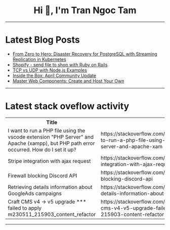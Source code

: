 <h1 align="center">Hi 👋, I'm Tran Ngoc Tam</h1>

---

# Latest Blog Posts 
<!-- BLOG-POST-LIST:START -->
- [From Zero to Hero: Disaster Recovery for PostgreSQL with Streaming Replication in Kubernetes](https://dev.to/spronin/from-zero-to-hero-disaster-recovery-for-postgresql-with-streaming-replication-in-kubernetes-2g96)
- [Shopify - send file to shop with Ruby on Rails](https://dev.to/xao0isb/shopify-send-file-to-shop-with-ruby-on-rails-44i7)
- [TCP vs UDP with Node.js Examples](https://dev.to/kernelrb/tcp-vs-udp-with-nodejs-examples-43oc)
- [Inside the Box: April Community Update](https://dev.to/codesandboxio/inside-the-box-april-community-update-1074)
- [Master Web Components: Create and Host Your Own](https://dev.to/growwwithtalha/master-web-components-create-and-host-your-own-4p7h)
<!-- BLOG-POST-LIST:END -->

---

# Latest stack oveflow activity
<table>
  <tr><th>Title</th><th>Link</th></tr>
  <!-- STACKOVERFLOW:START --><tr><td>I want to run a PHP file using the vscode extension &quot;PHP Server&quot; and Apache &lpar;xampp&rpar;, but PHP path error occurred. How do I set it up?</td><td>https://stackoverflow.com/questions/78495473/i-want-to-run-a-php-file-using-the-vscode-extension-php-server-and-apache-xam</td></tr><tr><td>Stripe integration with ajax request</td><td>https://stackoverflow.com/questions/78495274/stripe-integration-with-ajax-request</td></tr><tr><td>Firewall blocking Discord API</td><td>https://stackoverflow.com/questions/78495193/firewall-blocking-discord-api</td></tr><tr><td>Retrieving details information about GoogleAds campaigns</td><td>https://stackoverflow.com/questions/78495018/retrieving-details-information-about-googleads-campaigns</td></tr><tr><td>Craft CMS v4 -&gt; v5 upgrade *** failed to apply m230511_215903_content_refactor</td><td>https://stackoverflow.com/questions/78494923/craft-cms-v4-v5-upgrade-failed-to-apply-m230511-215903-content-refactor</td></tr><!-- STACKOVERFLOW:END -->
</table>

---


